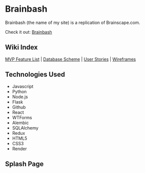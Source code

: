 # Brainbash

Brainbash (the name of my site) is a replication of Brainscape.com.

Check it out: [Brainbash](https://brainbash.onrender.com/)

## Wiki Index
[MVP Feature List](https://github.com/JohnTimothyCruz/AA-Capstone-Project/wiki/MVP-Feature-List) |
[Database Scheme](https://github.com/JohnTimothyCruz/AA-Capstone-Project/wiki/Database-Schema) |
[User Stories](https://github.com/JohnTimothyCruz/AA-Capstone-Project/wiki/User-Stories) |
[Wireframes](https://github.com/JohnTimothyCruz/AA-Capstone-Project/wiki/Wireframes)

## Technologies Used
<ul>
    <li>Javascript</li>
    <li>Python</li>
    <li>Node.js</li>
    <li>Flask</li>
    <li>Github</li>
    <li>React</li>
    <li>WTForms</li>
    <li>Alembic</li>
    <li>SQLAlchemy</li>
    <li>Redux</li>
    <li>HTML5</li>
    <li>CSS3</li>
    <li>Render</li>
</ul>

## Splash Page

